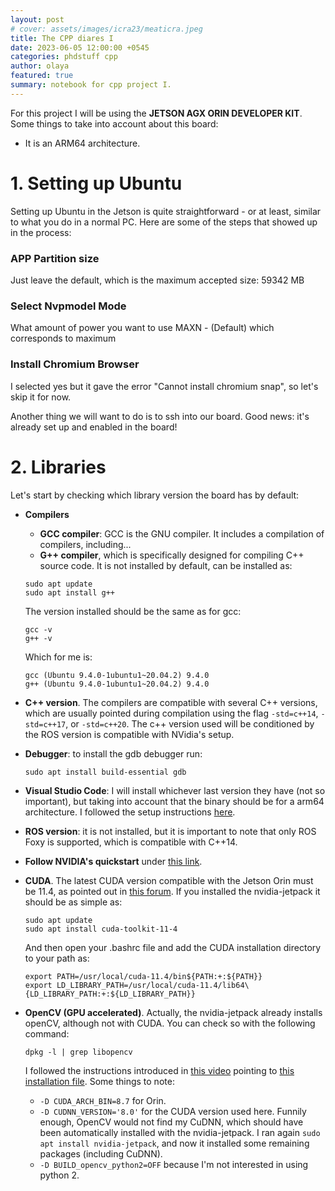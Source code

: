 ```yaml
---
layout: post
# cover: assets/images/icra23/meaticra.jpeg
title: The CPP diares I
date: 2023-06-05 12:00:00 +0545
categories: phdstuff cpp
author: olaya
featured: true
summary: notebook for cpp project I.
---
```


<!-- # Mucho texto: Table of contents
- [1. Setting up Ubuntu](#day-1-workshops-and-tutorials)  
    - [W.1. Distributed graphs workshop](#w1-distributed-graphs-workshop)
    - [W.2. ICRA 2023 Workshop on Unconventional spatial representations: Opportunities for robotics](#w2-icra-2023-workshop-on-unconventional-spatial-representations-opportunities-for-robotics)
- [Day 3. Orals and Posters](#day-3-orals-and-posters) -->

For this project I will be using the **JETSON AGX ORIN DEVELOPER KIT**. Some things to take into account about this board:
- It is an ARM64 architecture.

# 1. Setting up Ubuntu
Setting up Ubuntu in the Jetson is quite straightforward - or at least, similar to what you do in a normal PC. Here are some of the steps that showed up in the process:

### APP Partition size
Just leave the default, which is the maximum accepted size: 59342 MB
### Select Nvpmodel Mode
What amount of power you want to use
MAXN - (Default) which corresponds to maximum
### Install Chromium Browser
I selected yes but it gave the error "Cannot install chromium snap", so let's skip it for now.

Another thing we will want to do is to ssh into our board. Good news: it's already set up and enabled in the board!

# 2. Libraries
Let's start by checking which library version the board has by default:
- **Compilers**
    - **GCC compiler**: GCC is the GNU compiler. It includes a compilation of compilers, including...
    - **G++ compiler**, which is specifically designed for compiling C++ source code. It is not installed by default, can be installed as:
    ```
    sudo apt update
    sudo apt install g++
    ```
    The version installed should be the same as for gcc:
    ```
    gcc -v
    g++ -v
    ```
    Which for me is:
    ```
    gcc (Ubuntu 9.4.0-1ubuntu1~20.04.2) 9.4.0
    g++ (Ubuntu 9.4.0-1ubuntu1~20.04.2) 9.4.0
    ```
- **C++ version**. The compilers are compatible with several C++ versions, which are usually pointed during compilation using the flag `-std=c++14`, `-std=c++17`, or `-std=c++20`. The c++ version used will be conditioned by the ROS version is compatible with NVidia's setup.
- **Debugger**: to install the gdb debugger run:
    ```
    sudo apt install build-essential gdb
    ```
- **Visual Studio Code**: I will install whichever last version they have (not so important), but taking into account that the binary should be for a arm64 architecture. I followed the setup instructions [here](https://code.visualstudio.com/docs/cpp/config-linux#_prerequisites).
- **ROS version**: it is not installed, but it is important to note that only ROS Foxy is supported, which is compatible with C++14.
- **Follow NVIDIA's quickstart** under [this link](https://developer.nvidia.com/embedded/learn/get-started-jetson-agx-orin-devkit).
- **CUDA**. The latest CUDA version compatible with the Jetson Orin must be 11.4, as pointed out in [this forum](https://forums.developer.nvidia.com/t/cuda-is-not-installed-on-jetson-orin/220661). If you installed the nvidia-jetpack it should be as simple as:
    ```
    sudo apt update
    sudo apt install cuda-toolkit-11-4
    ```
    And then open your .bashrc file and add the CUDA installation directory to your path as:
    ```
    export PATH=/usr/local/cuda-11.4/bin${PATH:+:${PATH}}
    export LD_LIBRARY_PATH=/usr/local/cuda-11.4/lib64\{LD_LIBRARY_PATH:+:${LD_LIBRARY_PATH}}
    ```
- **OpenCV (GPU accelerated)**. Actually, the nvidia-jetpack already installs openCV, although not with CUDA. You can check so with the following command:
    ```
    dpkg -l | grep libopencv
    ```
    I followed the instructions introduced in [this video](https://www.youtube.com/watch?v=art0-99fFa8) pointing to [this installation file](https://github.com/mdegans/nano_build_opencv/blob/master/build_opencv.sh). Some things to note:

    - `-D CUDA_ARCH_BIN=8.7` for Orin.
    - `-D CUDNN_VERSION='8.0'` for the CUDA version used here. Funnily enough, OpenCV would not find my CuDNN, which should have been automatically installed with the nvidia-jetpack. I ran again `sudo apt install nvidia-jetpack`, and now it installed some remaining packages (including CuDNN). 
    - `-D BUILD_opencv_python2=OFF` because I'm not interested in using python 2.

